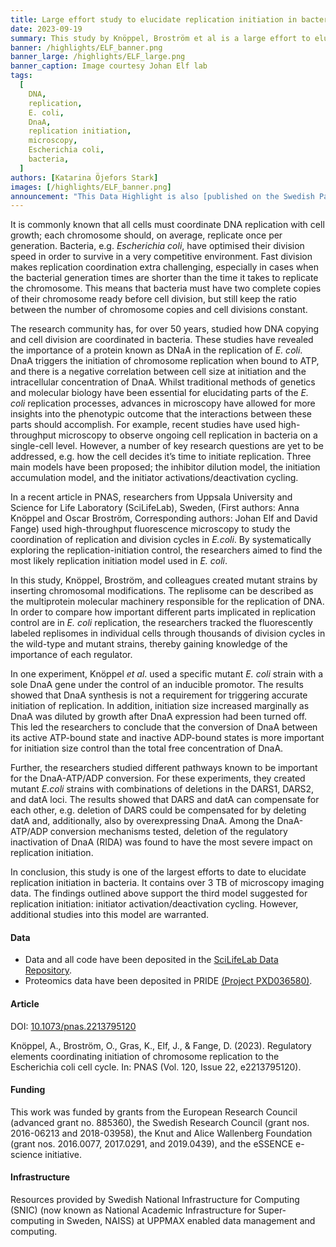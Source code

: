 ```yaml
---
title: Large effort study to elucidate replication initiation in bacteria
date: 2023-09-19
summary: This study by Knöppel, Broström et al is a large effort to elucidate replication initiation in bacteria. The authors have openly shared over 3 TB of microscopy imaging data.
banner: /highlights/ELF_banner.png
banner_large: /highlights/ELF_large.png
banner_caption: Image courtesy Johan Elf lab
tags:
  [
    DNA,
    replication,
    E. coli,
    DnaA,
    replication initiation,
    microscopy,
    Escherichia coli,
    bacteria,
  ]
authors: [Katarina Öjefors Stark]
images: [/highlights/ELF_banner.png]
announcement: "This Data Highlight is also [published on the Swedish Pathogens Portal](https://pathogens.se/highlights/bacterial_replication/)."
---
```


It is commonly known that all cells must coordinate DNA replication with cell growth; each chromosome should, on average, replicate once per generation. Bacteria, e.g. _Escherichia coli_, have optimised their division speed in order to survive in a very competitive environment. Fast division makes replication coordination extra challenging, especially in cases when the bacterial generation times are shorter than the time it takes to replicate the chromosome. This means that bacteria must have two complete copies of their chromosome ready before cell division, but still keep the ratio between the number of chromosome copies and cell divisions constant.

The research community has, for over 50 years, studied how DNA copying and cell division are coordinated in bacteria. These studies have revealed the importance of a protein known as DNaA in the replication of _E. coli_. DnaA triggers the initiation of chromosome replication when bound to ATP, and there is a negative correlation between cell size at initiation and the intracellular concentration of DnaA. Whilst traditional methods of genetics and molecular biology have been essential for elucidating parts of the _E. coli_ replication processes, advances in microscopy have allowed for more insights into the phenotypic outcome that the interactions between these parts should accomplish. For example, recent studies have used high-throughput microscopy to observe ongoing cell replication in bacteria on a single-cell level. However, a number of key research questions are yet to be addressed, e.g. how the cell decides it’s time to initiate replication. Three main models have been proposed; the inhibitor dilution model, the initiation accumulation model, and the initiator activations/deactivation cycling.

In a recent article in PNAS, researchers from Uppsala University and Science for Life Laboratory (SciLifeLab), Sweden, (First authors: Anna Knöppel and Oscar Broström, Corresponding authors: Johan Elf and David Fange) used high-throughput fluorescence microscopy to study the coordination of replication and division cycles in _E.coli_. By systematically exploring the replication-initiation control, the researchers aimed to find the most likely replication initiation model used in _E. coli_.

In this study, Knöppel, Broström, and colleagues created mutant strains by inserting chromosomal modifications. The replisome can be described as the multiprotein molecular machinery responsible for the replication of DNA. In order to compare how important different parts implicated in replication control are in _E. coli_ replication, the researchers tracked the fluorescently labeled replisomes in individual cells through thousands of division cycles in the wild-type and mutant strains, thereby gaining knowledge of the importance of each regulator.

In one experiment, Knöppel _et al_. used a specific mutant _E. coli_ strain with a sole DnaA gene under the control of an inducible promotor. The results showed that DnaA synthesis is not a requirement for triggering accurate initiation of replication. In addition, initiation size increased marginally as DnaA was diluted by growth after DnaA expression had been turned off. This led the researchers to conclude that the conversion of DnaA between its active ATP-bound state and inactive ADP-bound states is more important for initiation size control than the total free concentration of DnaA.

Further, the researchers studied different pathways known to be important for the DnaA-ATP/ADP conversion. For these experiments, they created mutant _E.coli_ strains with combinations of deletions in the DARS1, DARS2, and datA loci. The results showed that DARS and datA can compensate for each other, e.g. deletion of DARS could be compensated for by deleting datA and, additionally, also by overexpressing DnaA. Among the DnaA-ATP/ADP conversion mechanisms tested, deletion of the regulatory inactivation of DnaA (RIDA) was found to have the most severe impact on replication initiation.

In conclusion, this study is one of the largest efforts to date to elucidate replication initiation in bacteria. It contains over 3 TB of microscopy imaging data. The findings outlined above support the third model suggested for replication initiation: initiator activation/deactivation cycling. However, additional studies into this model are warranted.

#### Data

- Data and all code have been deposited in the [SciLifeLab Data Repository](https://figshare.scilifelab.se/articles/dataset/Regulatory_elements_coordinating_initiation_of_chromosome_replication_to_the_Escherichia_coli_cell_cycle/22139918/1).
- Proteomics data have been deposited in PRIDE [(Project PXD036580)](https://www.ebi.ac.uk/pride/archive/projects/PXD036580/).

#### Article

DOI: [10.1073/pnas.2213795120](https://doi.org/10.1073/pnas.2213795120)

Knöppel, A., Broström, O., Gras, K., Elf, J., & Fange, D. (2023). Regulatory elements coordinating initiation of chromosome replication to the Escherichia coli cell cycle. In: PNAS (Vol. 120, Issue 22, e2213795120).

#### Funding

This work was funded by grants from the European Research Council (advanced grant no. 885360), the Swedish Research Council (grant nos. 2016-06213 and 2018-03958), the Knut and Alice Wallenberg Foundation (grant nos. 2016.0077, 2017.0291, and 2019.0439), and the eSSENCE e-science initiative.

#### Infrastructure

Resources provided by Swedish National Infrastructure for Computing (SNIC) (now known as National Academic Infrastructure for Super­computing in Sweden, NAISS) at UPPMAX enabled data management and computing.
